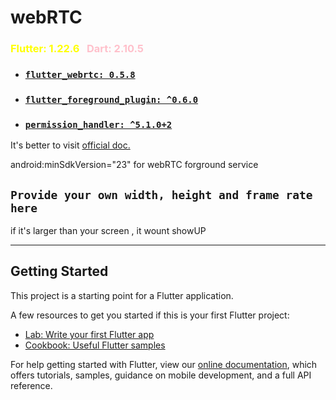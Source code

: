 # webRTC

###  <font color="yellow"> Flutter: 1.22.6</font> &nbsp; <font color="pink"> Dart: 2.10.5</font> 
* ### [``flutter_webrtc: 0.5.8``](https://pub.dev/packages/flutter_webrtc)
* ###  [`flutter_foreground_plugin: ^0.6.0`](https://pub.dev/packages/flutter_foreground_plugin)
* ### [`permission_handler: ^5.1.0+2`](https://pub.dev/packages/permission_handler)

It's better to visit [official doc.](https://pub.dev/packages/flutter_webrtc)  

android:minSdkVersion="23" for webRTC forground service

## `Provide your own width, height and frame rate here`  
if it's larger than your screen , it wount showUP
    



--------



## Getting Started

This project is a starting point for a Flutter application.

A few resources to get you started if this is your first Flutter project:

- [Lab: Write your first Flutter app](https://flutter.dev/docs/get-started/codelab)
- [Cookbook: Useful Flutter samples](https://flutter.dev/docs/cookbook)

For help getting started with Flutter, view our
[online documentation](https://flutter.dev/docs), which offers tutorials,
samples, guidance on mobile development, and a full API reference.
